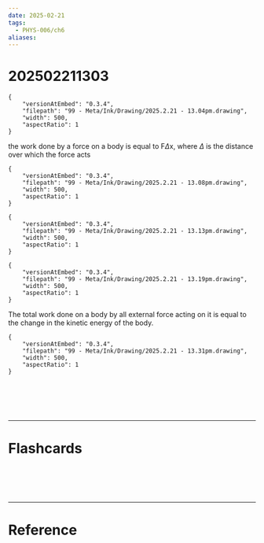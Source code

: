 ```yaml
---
date: 2025-02-21
tags:
  - PHYS-006/ch6
aliases:
---
```

# 202502211303

```handdrawn-ink
{
	"versionAtEmbed": "0.3.4",
	"filepath": "99 - Meta/Ink/Drawing/2025.2.21 - 13.04pm.drawing",
	"width": 500,
	"aspectRatio": 1
}
```
the work done by a force on a body is equal to F$\Delta$x, where $\Delta$ is the distance over which the force acts

```handdrawn-ink
{
	"versionAtEmbed": "0.3.4",
	"filepath": "99 - Meta/Ink/Drawing/2025.2.21 - 13.08pm.drawing",
	"width": 500,
	"aspectRatio": 1
}
```

```handdrawn-ink
{
	"versionAtEmbed": "0.3.4",
	"filepath": "99 - Meta/Ink/Drawing/2025.2.21 - 13.13pm.drawing",
	"width": 500,
	"aspectRatio": 1
}
```

```handdrawn-ink
{
	"versionAtEmbed": "0.3.4",
	"filepath": "99 - Meta/Ink/Drawing/2025.2.21 - 13.19pm.drawing",
	"width": 500,
	"aspectRatio": 1
}
```
The total work done on a body by all external force acting on it is equal to the change in the kinetic energy of the body.

```handdrawn-ink
{
	"versionAtEmbed": "0.3.4",
	"filepath": "99 - Meta/Ink/Drawing/2025.2.21 - 13.31pm.drawing",
	"width": 500,
	"aspectRatio": 1
}
```





# ‌
---
# Flashcards


# ‌
---
# Reference
